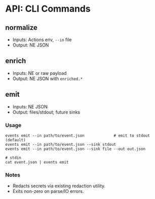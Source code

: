 # API: CLI Commands

## normalize

- Inputs: Actions env, `--in` file
- Output: NE JSON

## enrich

- Inputs: NE or raw payload
- Output: NE JSON with `enriched.*`

## emit

- Inputs: NE JSON
- Output: files/stdout; future sinks

### Usage

```
events emit --in path/to/event.json             # emit to stdout (default)
events emit --in path/to/event.json --sink stdout
events emit --in path/to/event.json --sink file --out out.json

# stdin
cat event.json | events emit
```

### Notes

- Redacts secrets via existing redaction utility.
- Exits non-zero on parse/IO errors.
